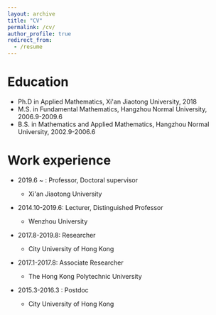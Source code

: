 ```yaml
---
layout: archive
title: "CV"
permalink: /cv/
author_profile: true
redirect_from:
  - /resume
---
```


Education
======
* Ph.D in Applied Mathematics, Xi'an Jiaotong University, 2018  
* M.S. in Fundamental Mathematics, Hangzhou Normal University, 2006.9-2009.6 
* B.S. in Mathematics and Applied Mathematics, Hangzhou Normal University, 2002.9-2006.6

Work experience
======
* 2019.6 ~ :  Professor,  Doctoral supervisor
  * Xi'an Jiaotong University
* 2014.10-2019.6: Lecturer, Distinguished Professor
  * Wenzhou University

* 2017.8-2019.8: Researcher
  * City University of Hong Kong
* 2017.1-2017.8:  Associate Researcher
  *  The Hong Kong Polytechnic University

* 2015.3-2016.3 :  Postdoc

  * City University of Hong Kong

    

    

